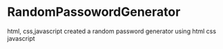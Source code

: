 # RandomPassowordGenerator
html, css,javascript
created a random password generator using html css javascript 
